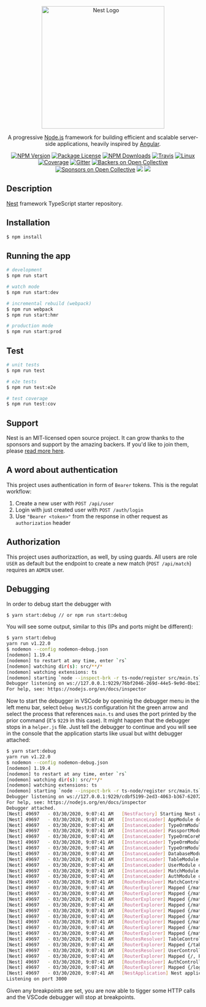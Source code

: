 <p align="center">
  <a href="http://nestjs.com/" target="blank"><img src="https://nestjs.com/img/logo_text.svg" width="320" alt="Nest Logo" /></a>
</p>

[travis-image]: https://api.travis-ci.org/nestjs/nest.svg?branch=master
[travis-url]: https://travis-ci.org/nestjs/nest
[linux-image]: https://img.shields.io/travis/nestjs/nest/master.svg?label=linux
[linux-url]: https://travis-ci.org/nestjs/nest
  
  <p align="center">A progressive <a href="http://nodejs.org" target="blank">Node.js</a> framework for building efficient and scalable server-side applications, heavily inspired by <a href="https://angular.io" target="blank">Angular</a>.</p>
    <p align="center">
<a href="https://www.npmjs.com/~nestjscore"><img src="https://img.shields.io/npm/v/@nestjs/core.svg" alt="NPM Version" /></a>
<a href="https://www.npmjs.com/~nestjscore"><img src="https://img.shields.io/npm/l/@nestjs/core.svg" alt="Package License" /></a>
<a href="https://www.npmjs.com/~nestjscore"><img src="https://img.shields.io/npm/dm/@nestjs/core.svg" alt="NPM Downloads" /></a>
<a href="https://travis-ci.org/nestjs/nest"><img src="https://api.travis-ci.org/nestjs/nest.svg?branch=master" alt="Travis" /></a>
<a href="https://travis-ci.org/nestjs/nest"><img src="https://img.shields.io/travis/nestjs/nest/master.svg?label=linux" alt="Linux" /></a>
<a href="https://coveralls.io/github/nestjs/nest?branch=master"><img src="https://coveralls.io/repos/github/nestjs/nest/badge.svg?branch=master#5" alt="Coverage" /></a>
<a href="https://gitter.im/nestjs/nestjs?utm_source=badge&utm_medium=badge&utm_campaign=pr-badge&utm_content=body_badge"><img src="https://badges.gitter.im/nestjs/nestjs.svg" alt="Gitter" /></a>
<a href="https://opencollective.com/nest#backer"><img src="https://opencollective.com/nest/backers/badge.svg" alt="Backers on Open Collective" /></a>
<a href="https://opencollective.com/nest#sponsor"><img src="https://opencollective.com/nest/sponsors/badge.svg" alt="Sponsors on Open Collective" /></a>
  <a href="https://paypal.me/kamilmysliwiec"><img src="https://img.shields.io/badge/Donate-PayPal-dc3d53.svg"/></a>
  <a href="https://twitter.com/nestframework"><img src="https://img.shields.io/twitter/follow/nestframework.svg?style=social&label=Follow"></a>
</p>
  <!--[![Backers on Open Collective](https://opencollective.com/nest/backers/badge.svg)](https://opencollective.com/nest#backer)
  [![Sponsors on Open Collective](https://opencollective.com/nest/sponsors/badge.svg)](https://opencollective.com/nest#sponsor)-->

## Description

[Nest](https://github.com/nestjs/nest) framework TypeScript starter repository.

## Installation

```bash
$ npm install
```

## Running the app

```bash
# development
$ npm run start

# watch mode
$ npm run start:dev

# incremental rebuild (webpack)
$ npm run webpack
$ npm run start:hmr

# production mode
$ npm run start:prod
```

## Test

```bash
# unit tests
$ npm run test

# e2e tests
$ npm run test:e2e

# test coverage
$ npm run test:cov
```

## Support

Nest is an MIT-licensed open source project. It can grow thanks to the sponsors and support by the amazing backers. If you'd like to join them, please [read more here](https://docs.nestjs.com/support).

## A word about authentication

This project uses authentication in form of `Bearer` tokens. This is the regulat workflow:

1. Create a new user with `POST /api/user`
2. Login with just created user with `POST /auth/login`
3. Use `"Bearer <token>"` from the response in other request as `authorization` header

## Authorization

This project uses authorizaztion, as well, by using guards. All users are role `USER` as default but the endpoint to create a new match (`POST /api/match`) requires an `ADMIN` user.

## Debugging
In order to debug start the debugger with
```bash
$ yarn start:debug // or npm run start:debug
```

You will see some output, similar to this (IPs and ports might be different):
```bash
$ yarn start:debug
yarn run v1.22.0
$ nodemon --config nodemon-debug.json
[nodemon] 1.19.4
[nodemon] to restart at any time, enter `rs`
[nodemon] watching dir(s): src/**/*
[nodemon] watching extensions: ts
[nodemon] starting `node --inspect-brk -r ts-node/register src/main.ts`
Debugger listening on ws://127.0.0.1:9229/76bf2046-269d-44e5-9e9d-0be1132569d4
For help, see: https://nodejs.org/en/docs/inspector
```

Now to start the debugger in VSCode by openinig the debugger menu in the left menu bar, select `Debug NestJS` configuration hit the green arrow and select the process that references `main.ts` and uses the port printed by the prior command (it's `9229` in this case). It might happen that the debugger stops in a `helper.js` file. Just tell the debugger to continue and you will see in the console that the application starts like usual but witht debugger attached:

```bash
$ yarn start:debug
yarn run v1.22.0
$ nodemon --config nodemon-debug.json
[nodemon] 1.19.4
[nodemon] to restart at any time, enter `rs`
[nodemon] watching dir(s): src/**/*
[nodemon] watching extensions: ts
[nodemon] starting `node --inspect-brk -r ts-node/register src/main.ts`
Debugger listening on ws://127.0.0.1:9229/cdbf5199-2ed3-4063-b367-6207277bccaa
For help, see: https://nodejs.org/en/docs/inspector
Debugger attached.
[Nest] 49697   - 03/30/2020, 9:07:41 AM   [NestFactory] Starting Nest application...
[Nest] 49697   - 03/30/2020, 9:07:41 AM   [InstanceLoader] AppModule dependencies initialized +101ms
[Nest] 49697   - 03/30/2020, 9:07:41 AM   [InstanceLoader] TypeOrmModule dependencies initialized +1ms
[Nest] 49697   - 03/30/2020, 9:07:41 AM   [InstanceLoader] PassportModule dependencies initialized +0ms
[Nest] 49697   - 03/30/2020, 9:07:41 AM   [InstanceLoader] TypeOrmCoreModule dependencies initialized +113ms
[Nest] 49697   - 03/30/2020, 9:07:41 AM   [InstanceLoader] TypeOrmModule dependencies initialized +0ms
[Nest] 49697   - 03/30/2020, 9:07:41 AM   [InstanceLoader] TypeOrmModule dependencies initialized +1ms
[Nest] 49697   - 03/30/2020, 9:07:41 AM   [InstanceLoader] DatabaseModule dependencies initialized +0ms
[Nest] 49697   - 03/30/2020, 9:07:41 AM   [InstanceLoader] TableModule dependencies initialized +15ms
[Nest] 49697   - 03/30/2020, 9:07:41 AM   [InstanceLoader] UserModule dependencies initialized +0ms
[Nest] 49697   - 03/30/2020, 9:07:41 AM   [InstanceLoader] MatchModule dependencies initialized +1ms
[Nest] 49697   - 03/30/2020, 9:07:41 AM   [InstanceLoader] AuthModule dependencies initialized +1ms
[Nest] 49697   - 03/30/2020, 9:07:41 AM   [RoutesResolver] MatchController {/api}: +4ms
[Nest] 49697   - 03/30/2020, 9:07:41 AM   [RouterExplorer] Mapped {/matches, GET} route +3ms
[Nest] 49697   - 03/30/2020, 9:07:41 AM   [RouterExplorer] Mapped {/match/:matchId, GET} route +1ms
[Nest] 49697   - 03/30/2020, 9:07:41 AM   [RouterExplorer] Mapped {/match, POST} route +1ms
[Nest] 49697   - 03/30/2020, 9:07:41 AM   [RouterExplorer] Mapped {/match/:id, PUT} route +0ms
[Nest] 49697   - 03/30/2020, 9:07:41 AM   [RouterExplorer] Mapped {/match/:id/finish, PATCH} route +1ms
[Nest] 49697   - 03/30/2020, 9:07:41 AM   [RouterExplorer] Mapped {/match/:id/homegoal, PATCH} route +0ms
[Nest] 49697   - 03/30/2020, 9:07:41 AM   [RouterExplorer] Mapped {/match/:id/guestgoal, PATCH} route +0ms
[Nest] 49697   - 03/30/2020, 9:07:41 AM   [RouterExplorer] Mapped {/match/:id, DELETE} route +1ms
[Nest] 49697   - 03/30/2020, 9:07:41 AM   [RouterExplorer] Mapped {/matches, DELETE} route +0ms
[Nest] 49697   - 03/30/2020, 9:07:41 AM   [RoutesResolver] TableController {/api}: +0ms
[Nest] 49697   - 03/30/2020, 9:07:41 AM   [RouterExplorer] Mapped {/table, GET} route +1ms
[Nest] 49697   - 03/30/2020, 9:07:41 AM   [RoutesResolver] UserController {/api/user}: +0ms
[Nest] 49697   - 03/30/2020, 9:07:41 AM   [RouterExplorer] Mapped {/, POST} route +0ms
[Nest] 49697   - 03/30/2020, 9:07:41 AM   [RoutesResolver] AuthController {/auth}: +1ms
[Nest] 49697   - 03/30/2020, 9:07:41 AM   [RouterExplorer] Mapped {/login, POST} route +0ms
[Nest] 49697   - 03/30/2020, 9:07:41 AM   [NestApplication] Nest application successfully started +87ms
Listening on port 3000
```

Given any breakpoints are set, you are now able to tigger some HTTP calls and the VSCode debugger will stop at breakpoints.